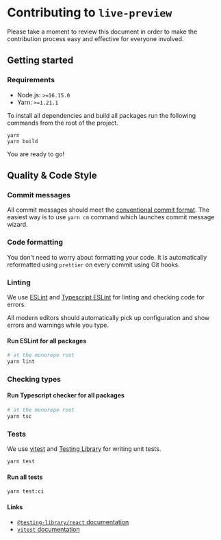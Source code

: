 # Contributing to `live-preview`

Please take a moment to review this document in order to make the contribution process easy and effective for everyone involved.

## Getting started

### Requirements

- Node.js: `>=16.15.0`
- Yarn: `>=1.21.1`

To install all dependencies and build all packages run the following commands from the root of the project.

```
yarn
yarn build
```

You are ready to go!


## Quality & Code Style

### Commit messages

All commit messages should meet the [conventional commit format](https://github.com/conventional-changelog/commitlint). The easiest way is to use `yarn cm` command which launches commit message wizard.

### Code formatting

You don't need to worry about formatting your code. It is automatically reformatted using `prettier` on every commit using Git hooks.

### Linting

We use [ESLint](https://eslint.org/) and [Typescript ESLint](https://github.com/typescript-eslint/typescript-eslint) for linting and checking code for errors.

All modern editors should automatically pick up configuration and show errors and warnings while you type.

#### Run ESLint for all packages

```bash
# at the monorepo root
yarn lint
```

### Checking types

#### Run Typescript checker for all packages

```bash
# at the monorepo root
yarn tsc
```

### Tests

We use [vitest](https://vitest.dev) and [Testing Library](https://testing-library.com/) for writing unit tests.

```bash
yarn test
```


#### Run all tests

```bash
yarn test:ci
```

#### Links

- [`@testing-library/react` documentation](https://testing-library.com/docs/react-testing-library/intro)
- [`vitest` documentation](https://vitest.dev/guide/)

